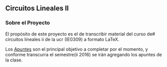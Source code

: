 ## Circuitos Lineales II

### Sobre el Proyecto
El propósito de este proyecto es el de transcribir material del curso de#
circuitos lineales ii de la ucr (IE0309) a formato LaTeX.

Los [Apuntes](#apuntes) son el principal objetivo a completar por el momento, y
conforme transcurra el semestre(ii 2016) se irán agregando los apuntes de la
clase.
